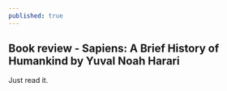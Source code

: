 ```yaml
---
published: true
---
```

## Book review - Sapiens: A Brief History of Humankind by Yuval Noah Harari

Just read it.